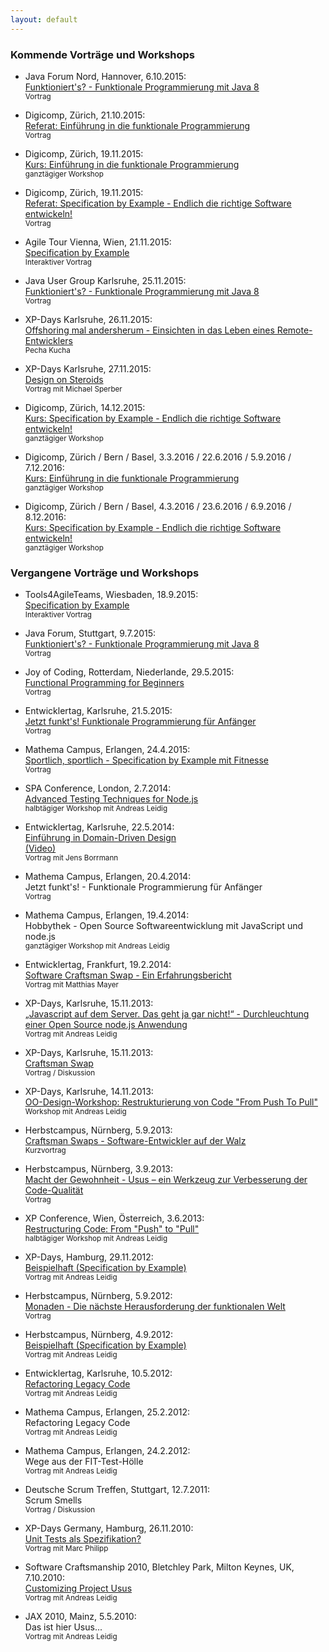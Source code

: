 ```yaml
---
layout: default
---
```


### Kommende Vorträge und Workshops

* Java Forum Nord, Hannover, 6.10.2015:<br>
  [Funktioniert's? - Funktionale Programmierung mit Java 8](http://http://javaforumnord.de/)<br>
  <small>Vortrag</small>

* Digicomp, Zürich, 21.10.2015:<br>
  [Referat: Einführung in die funktionale Programmierung](https://www.digicomp.ch/events/softwareentwicklung-events/einfuehrung-in-die-funktionale-programmierung)<br>
  <small>Vortrag</small>

* Digicomp, Zürich, 19.11.2015:<br>
  [Kurs: Einführung in die funktionale Programmierung](https://www.digicomp.ch/weiterbildung/softwareentwicklung/andere-programmiersprachen/funktionale-programmierung/einfuehrung-in-die-funktionale-programmierung)<br>
  <small>ganztägiger Workshop</small>

* Digicomp, Zürich, 19.11.2015:<br>
  [Referat: Specification by Example - Endlich die richtige Software entwickeln!](https://www.digicomp.ch/de/weiterbildung/softwareentwicklung/specification-by-example-endlich-die-richtige-software-entwickeln)<br>
  <small>Vortrag</small>
  
* Agile Tour Vienna, Wien, 21.11.2015:<br>
  [Specification by Example](http://www.agiletourvienna.at)<br>
  <small>Interaktiver Vortrag</small>

* Java User Group Karlsruhe, 25.11.2015:<br>
  [Funktioniert's? - Funktionale Programmierung mit Java 8](http://jug-karlsruhe.mixxt.de/networks/events/show_event.104754)<br>
  <small>Vortrag</small>

* XP-Days Karlsruhe, 26.11.2015:<br>
  [Offshoring mal andersherum - Einsichten in das Leben eines Remote-Entwicklers](http://www.xpdays.de/2015/sessions/063-offshoring-mal-andersherum-einsichten-in-das-leben-eines-remote-entwicklers.html)<br>
  <small>Pecha Kucha</small>

* XP-Days Karlsruhe, 27.11.2015:<br>
  [Design on Steroids](http://www.xpdays.de/2015/sessions/065-design-on-steroids.html)<br>
  <small>Vortrag mit Michael Sperber</small>

* Digicomp, Zürich, 14.12.2015:<br>
  [Kurs: Specification by Example - Endlich die richtige Software entwickeln!](https://www.digicomp.ch/weiterbildung/softwareentwicklung/software-engineering/anforderungsanalyse/specification-by-example)<br>
  <small>ganztägiger Workshop</small>

* Digicomp, Zürich / Bern / Basel, 3.3.2016 / 22.6.2016 / 5.9.2016 / 7.12.2016:<br>
  [Kurs: Einführung in die funktionale Programmierung](https://www.digicomp.ch/weiterbildung/softwareentwicklung/andere-programmiersprachen/funktionale-programmierung/einfuehrung-in-die-funktionale-programmierung)<br>
  <small>ganztägiger Workshop</small>


* Digicomp, Zürich / Bern / Basel, 4.3.2016 / 23.6.2016 / 6.9.2016 / 8.12.2016:<br>
  [Kurs: Specification by Example - Endlich die richtige Software entwickeln!](https://www.digicomp.ch/weiterbildung/softwareentwicklung/software-engineering/anforderungsanalyse/specification-by-example)<br>
  <small>ganztägiger Workshop</small>


### Vergangene Vorträge und Workshops

* Tools4AgileTeams, Wiesbaden, 18.9.2015:<br>
  [Specification by Example](http://www.tools4agileteams.com/display/2015/Specification+by+Example)<br>
  <small>Interaktiver Vortrag</small>

* Java Forum, Stuttgart, 9.7.2015:<br>
  [Funktioniert's? - Funktionale Programmierung mit Java 8](http://www.java-forum-stuttgart.de/de/Programm.html)<br>
  <small>Vortrag</small>

* Joy of Coding, Rotterdam, Niederlande, 29.5.2015:<br>
  [Functional Programming for Beginners](http://joyofcoding.org/#functional-programming-for-beginners)<br>
  <small>Vortrag</small>

* Entwicklertag, Karlsruhe, 21.5.2015:<br>
  [Jetzt funkt's! Funktionale Programmierung für Anfänger](https://entwicklertag.de/karlsruhe/2015/jetzt-funkts-funktionale)<br>
  <small>Vortrag</small>

* Mathema Campus, Erlangen, 24.4.2015:<br>
  [Sportlich, sportlich - Specification by Example mit Fitnesse](http://www.mathema.de/veranstaltungen/mathema-campus/programm#B3)<br>
  <small>Vortrag</small>

* SPA Conference, London, 2.7.2014:<br>
  [Advanced Testing Techniques for Node.js](http://www.spaconference.org/spa2014/sessions/session571.html)<br>
  <small>halbtägiger Workshop mit Andreas Leidig</small>

* Entwicklertag, Karlsruhe, 22.5.2014:<br>
  [Einführung in Domain-Driven Design](https://entwicklertag.de/karlsruhe/2014/vortrag/einf-hrung-domain-driven-design)<br>
  [(Video)](https://www.youtube.com/watch?v=1C9aQlz7N2I)<br>
  <small>Vortrag mit Jens Borrmann</small>

* Mathema Campus, Erlangen, 20.4.2014:<br>
  Jetzt funkt's! - Funktionale Programmierung für Anfänger<br>
  <small>Vortrag</small>

* Mathema Campus, Erlangen, 19.4.2014:<br>
  Hobbythek - Open Source Softwareentwicklung mit JavaScript und node.js<br>
  <small>ganztägiger Workshop mit Andreas Leidig</small>

* Entwicklertag, Frankfurt, 19.2.2014:<br>
  [Software Craftsman Swap - Ein Erfahrungsbericht](https://entwicklertag.de/frankfurt/2014/session/software-craftsman-swap-ein-erfahrungsbericht)<br>
  <small>Vortrag mit Matthias Mayer</small>

* XP-Days, Karlsruhe, 15.11.2013:<br>
  [„Javascript auf dem Server. Das geht ja gar nicht!“ - Durchleuchtung einer Open Source node.js Anwendung](http://www.xpdays.de/2013/sessions/e01-javascript-auf-dem-server-das-geht-ja-gar-nicht-durchleuchtung-einer-open-source-nodejs-anwendung.html)<br>
  <small>Vortrag mit Andreas Leidig</small>

* XP-Days, Karlsruhe, 15.11.2013:<br>
  [Craftsman Swap](http://www.xpdays.de/2013/sessions/073-craftsman-swap.html)<br>
  <small>Vortrag / Diskussion</small>

* XP-Days, Karlsruhe, 14.11.2013:<br>
  [OO-Design-Workshop: Restrukturierung von Code "From Push To Pull"](http://www.xpdays.de/2013/sessions/078-oo-design-workshop-restrukturierung-von-code-from-push-to-pull.html)<br>
  <small>Workshop mit Andreas Leidig</small>

* Herbstcampus, Nürnberg, 5.9.2013:<br>
  [Craftsman Swaps - Software-Entwickler auf der Walz](http://www.herbstcampus.de/hc13/program/sessions.html#100004)<br>
  <small>Kurzvortrag</small>

* Herbstcampus, Nürnberg, 3.9.2013:<br>
  [Macht der Gewohnheit - Usus &ndash; ein Werkzeug zur Verbesserung der Code-Qualität](http://www.herbstcampus.de/hc13/program/sessions.html#40)<br>
  <small>Vortrag</small>

* XP Conference, Wien, Österreich, 3.6.2013:<br>
  [Restructuring Code: From "Push" to "Pull"](http://xp2013.org/program/workshops-and-tutorials/restructuring-code-from-push-to-pull/)<br>
  <small>halbtägiger Workshop mit Andreas Leidig</small>

* XP-Days, Hamburg, 29.11.2012:<br>
  [Beispielhaft (Specification by Example)](http://www.xpdays.de/twiki/bin/view/XPDays2012/SpecificationByExample)<br>
  <small>Vortrag mit Andreas Leidig</small>

* Herbstcampus, Nürnberg, 5.9.2012:<br>
  [Monaden - Die nächste Herausforderung der funktionalen Welt](http://www.herbstcampus.de/hc12/program/sessions.html#57)<br>
  <small>Vortrag</small>

* Herbstcampus, Nürnberg, 4.9.2012:<br>
  [Beispielhaft (Specification by Example)](http://www.herbstcampus.de/hc12/program/sessions.html#46)<br>
  <small>Vortrag mit Andreas Leidig</small>

* Entwicklertag, Karlsruhe, 10.5.2012:<br>
  [Refactoring Legacy Code](http://entwicklertag.de/karlsruhe/2012/refactoring-von-legacy-code-ein-praxisbericht)<br>
  <small>Vortrag mit Andreas Leidig</small>

* Mathema Campus, Erlangen, 25.2.2012:<br>
  Refactoring Legacy Code<br>
  <small>Vortrag mit Andreas Leidig</small>

* Mathema Campus, Erlangen, 24.2.2012:<br>
  Wege aus der FIT-Test-Hölle<br>
  <small>Vortrag mit Andreas Leidig</small>

* Deutsche Scrum Treffen, Stuttgart, 12.7.2011:<br>
  Scrum Smells<br>
  <small>Vortrag / Diskussion</small>

* XP-Days Germany, Hamburg, 26.11.2010:<br>
  [Unit Tests als Spezifikation?](http://www.xpdays.de/twiki/bin/view/XPDays2010/UnitTestsAlsSpezifikation)<br>
  <small>Vortrag mit Marc Philipp</small>

* Software Craftsmanship 2010, Bletchley Park, Milton Keynes, UK, 7.10.2010:<br>
  [Customizing Project Usus](https://sc2010subs.wordpress.com/2010/09/26/customizing-project-usus-nicole-rauch-andreas-leidig/)<br>
  <small>Vortrag mit Andreas Leidig</small>

* JAX 2010, Mainz, 5.5.2010:<br>
  Das ist hier Usus...<br>
  <small>Vortrag mit Andreas Leidig</small>